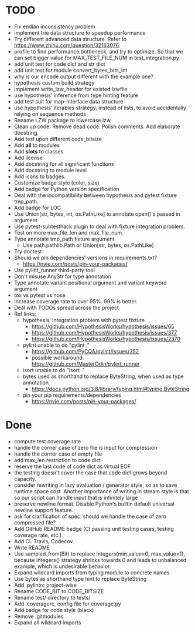 # TODO

- Fix endian inconsistency problem
- implement trie data structure to speedup performance
- Try different advanced data structure. Refer to https://www.zhihu.com/question/32163076.
- profile to find performance bottleneck, and try to optimize. So that we can set bigger value for MAX_TEST_FILE_NUM in test_integration.py
- add unit test for code dict and str dict
- add unit test for module convert_bytes_bits_int
- why is our encode output different with the example one?
- hypothesis custom build strategy
- implement write_lzw_header for existed lzwfile
- use hypothesis' inference from type hinting feature
- add test suit for map-interface data structure
- use hypothesis' iterables strategy, instead of lists, to avoid accidentally relying on sequence methods
- Rename LZW package to lowercase lzw
- Clean up code. Remove dead code. Polish comments. Add elaborate docstring.
- Add test upon different code_bitsize
- Add __all__ to modules
- Add __slots__ to classes
- Add license
- Add docstring for all significant functions
- Add docstring to module level
- Add icons to badges.
- Customize badge style (color, size)
- Add badge for Python version specification
- Deal with the incompatibility between hypothesis and pytest fixture tmp_path.
- Add badge for LOC
- Use Union[str, bytes, int, os.PathLike] to annotate open()'s passed in argument
- Use pytest-subtesthack plugin to deal with fixture integration problem.
- Test on more max_file_len and max_file_num.
- Type annotate tmp_path fixture argument
  - Use path.pathlib.Path or Union[str, bytes, os.PathLike]
- Try doctest
- Should we pin dependencies' versions in requirements.txt?
  - https://nvie.com/posts/pin-your-packages/
- Use pylint_runner third-party tool
- Don't misuse AnyStr for type annotation
- Type annotate variant positional argument and variant keyword argument
- tox vs pytest vs nose
- Increase coverage rate to over 95%. 99% is better.
- Deal with TODOs spread across the project
- Ref links:
  - hypothesis' integration problem with pytest fixture
    - https://github.com/HypothesisWorks/hypothesis/issues/65
    - https://github.com/HypothesisWorks/hypothesis/issues/377
    - https://github.com/HypothesisWorks/hypothesis/issues/2370
  - pylint unable to do "pylint ."
    - https://github.com/PyCQA/pylint/issues/352
    - possible workaround: https://github.com/MasterOdin/pylint_runner
  - isort unable to do "isort ."
  - bytes used as shorthand to replace ByteString, when used as type annotation
    - https://docs.python.org/3.8/library/typing.html#typing.ByteString
  - pin your pip requirements/dependencies
    - https://nvie.com/posts/pin-your-packages/

# Done

- compute test coverage rate
- handle the corner case of zero file is input for compression
- handle the corner case of empty file
- add max_len restriction to code dict
- reserve the last code of code dict as virtual EOF
- the testing doesn't cover the case that code dict grows beyond capacity.
- consider rewriting in lazy evaluation / generator style, so as to save runtime space cost. Another importance of writing in stream style is that so our script can handle input that is infinitely large
- preserve newline format. Disable Python's builtin default universal newline support feature.
- ask for clarification of spec: should we handle the case of zero compressed file?
- Add GitHub README badge (CI passing unit testing cases, testing coverage rate, etc.)
- Add CI. Travis, Codecov.
- Write README
- Use sampled_from(Bit) to replace integers(min_value=0, max_value=1), because integers() strategy shrinks towards 0 and leads to unbalanced example, which is undesirable behavior.
- Expand wildcard imports from typing module to concrete names
- Use bytes as shorthand type hint to replace ByteString
- Add .pylintrc project-wise
- Rename CODE_BIT to CODE_BITSIZE
- Rename test/ directory to tests/
- Add .coveragerc, config file for coverage.py
- Add badge for code style (black)
- Remove .gitmodules
- Expand all wildcard imports
